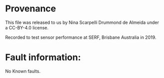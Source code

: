# Provenance

This file was released to us by 
Nina Scarpelli Drummond de Almeida under a CC-BY-4.0 license.


Recorded to test sensor performance at SERF, Brisbane Australia in 2019.

# Fault information:

No Known faults.